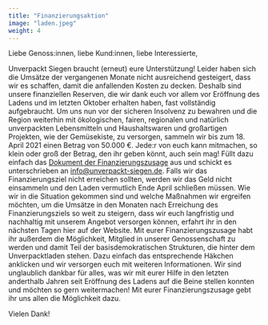 ```yaml
---
title: "Finanzierungsaktion"
image: "laden.jpeg"
weight: 4
---
```


Liebe Genoss:innen, liebe Kund:innen, liebe Interessierte,

Unverpackt Siegen braucht (erneut) eure Unterstützung!
Leider haben sich die Umsätze der vergangenen Monate nicht ausreichend gesteigert, dass wir es schaffen, damit die anfallenden Kosten zu decken. Deshalb sind unsere finanziellen Reserven, die wir dank euch vor allem vor Eröffnung des Ladens und im letzten Oktober erhalten haben, fast vollständig aufgebraucht. Um uns nun vor der sicheren Insolvenz zu bewahren und die Region weiterhin mit ökologischen, fairen, regionalen und natürlich unverpackten Lebensmitteln und Haushaltswaren und großartigen Projekten, wie der Gemüsekiste, zu versorgen, sammeln wir bis zum 18. April 2021 einen Betrag von 50.000 €. Jede:r von euch kann mitmachen, so klein oder groß der Betrag, den ihr geben könnt, auch sein mag! Füllt dazu einfach das [Dokument der Finanzierungszusage](/Finanzierungszusage.pdf) aus und schickt es unterschrieben an info@unverpackt-siegen.de. Falls wir das Finanzierungsziel nicht erreichen sollten, werden wir das Geld nicht einsammeln und den Laden vermutlich Ende April schließen müssen. Wie wir in die Situation gekommen sind und welche Maßnahmen wir ergreifen möchten, um die Umsätze in den Monaten nach Erreichung des Finanzierungsziels so weit zu steigern, dass wir euch langfristig und nachhaltig mit unserem Angebot versorgen können, erfahrt ihr in den nächsten Tagen hier auf der Website. Mit eurer Finanzierungszusage habt ihr außerdem die Möglichkeit, Mitglied in unserer Genossenschaft zu werden und damit Teil der basisdemokratischen Strukturen, die hinter dem Unverpacktladen stehen. Dazu einfach das entsprechende Häkchen anklicken und wir versorgen euch mit weiteren Informationen.
Wir sind unglaublich dankbar für alles, was wir mit eurer Hilfe in den letzten anderthalb Jahren seit Eröffnung des Ladens auf die Beine stellen konnten und möchten so gern weitermachen! Mit eurer Finanzierungszusage gebt ihr uns allen die Möglichkeit dazu.

Vielen Dank!
